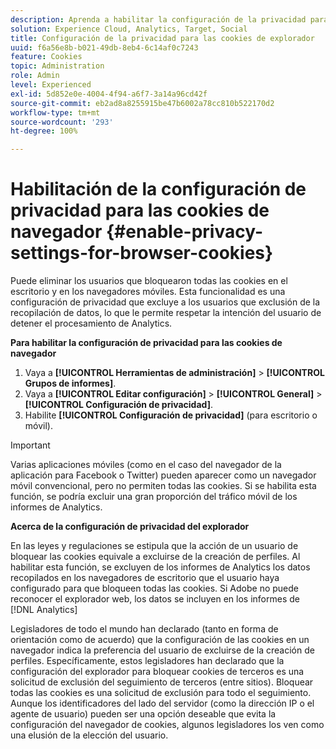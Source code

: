 ```yaml
---
description: Aprenda a habilitar la configuración de la privacidad para las cookies del explorador. Puede eliminar los usuarios que bloquearon todas las cookies en el escritorio y en los navegadores móviles.
solution: Experience Cloud, Analytics, Target, Social
title: Configuración de la privacidad para las cookies de explorador
uuid: f6a56e8b-b021-49db-8eb4-6c14af0c7243
feature: Cookies
topic: Administration
role: Admin
level: Experienced
exl-id: 5d852e0e-4004-4f94-a6f7-3a14a96cd42f
source-git-commit: eb2ad8a8255915be47b6002a78cc810b522170d2
workflow-type: tm+mt
source-wordcount: '293'
ht-degree: 100%

---
```


# Habilitación de la configuración de privacidad para las cookies de navegador {#enable-privacy-settings-for-browser-cookies}

Puede eliminar los usuarios que bloquearon todas las cookies en el escritorio y en los navegadores móviles. Esta funcionalidad es una configuración de privacidad que excluye a los usuarios que exclusión de la recopilación de datos, lo que le permite respetar la intención del usuario de detener el procesamiento de Analytics.

**Para habilitar la configuración de privacidad para las cookies de navegador**

1. Vaya a **[!UICONTROL Herramientas de administración]** > **[!UICONTROL Grupos de informes]**.
1. Vaya a **[!UICONTROL Editar configuración]** > **[!UICONTROL General]** > **[!UICONTROL Configuración de privacidad]**.
1. Habilite **[!UICONTROL Configuración de privacidad]** (para escritorio o móvil).

>[!IMPORTANT]
>
>Varias aplicaciones móviles (como en el caso del navegador de la aplicación para Facebook o Twitter) pueden aparecer como un navegador móvil convencional, pero no permiten todas las cookies. Si se habilita esta función, se podría excluir una gran proporción del tráfico móvil de los informes de Analytics.

**Acerca de la configuración de privacidad del explorador**

En las leyes y regulaciones se estipula que la acción de un usuario de bloquear las cookies equivale a excluirse de la creación de perfiles. Al habilitar esta función, se excluyen de los informes de Analytics los datos recopilados en los navegadores de escritorio que el usuario haya configurado para que bloqueen todas las cookies. Si Adobe no puede reconocer el explorador web, los datos se incluyen en los informes de [!DNL Analytics]

Legisladores de todo el mundo han declarado (tanto en forma de orientación como de acuerdo) que la configuración de las cookies en un navegador indica la preferencia del usuario de excluirse de la creación de perfiles. Específicamente, estos legisladores han declarado que la configuración del explorador para bloquear cookies de terceros es una solicitud de exclusión del seguimiento de terceros (entre sitios). Bloquear todas las cookies es una solicitud de exclusión para todo el seguimiento. Aunque los identificadores del lado del servidor (como la dirección IP o el agente de usuario) pueden ser una opción deseable que evita la configuración del navegador de cookies, algunos legisladores los ven como una elusión de la elección del usuario.
